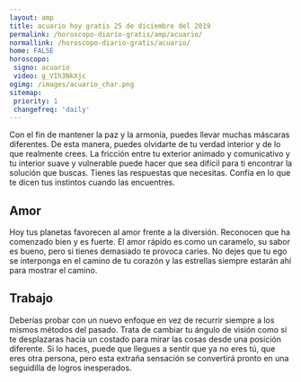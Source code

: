 ```yaml
---
layout: amp
title: acuario hoy gratis 25 de diciembre del 2019 
permalink: /horoscopo-diario-gratis/amp/acuario/
normallink: /horoscopo-diario-gratis/acuario/
home: FALSE
horoscopo:
 signo: acuario
 video: g_VIh3NkXjc
ogimg: /images/acuario_char.png
sitemap:
 priority: 1
 changefreq: 'daily'
---
```



Con el fin de mantener la paz y la armonía, puedes llevar muchas máscaras diferentes. De esta manera, puedes olvidarte de tu verdad interior y de lo que realmente crees. La fricción entre tu exterior animado y comunicativo y tu interior suave y vulnerable puede hacer que sea difícil para ti encontrar la solución que buscas. Tienes las respuestas que necesitas. Confía en lo que te dicen tus instintos cuando las encuentres.

## Amor

Hoy tus planetas favorecen al amor frente a la diversión. Reconocen que ha comenzado bien y es fuerte. El amor rápido es como un caramelo, su sabor es bueno, pero si tienes demasiado te provoca caries. No dejes que tu ego se interponga en el camino de tu corazón y las estrellas siempre estarán ahí para mostrar el camino.

## Trabajo

Deberías probar con un nuevo enfoque en vez de recurrir siempre a los mismos métodos del pasado. Trata de cambiar tu ángulo de visión como si te desplazaras hacia un costado para mirar las cosas desde una posición diferente. Si lo haces, puede que llegues a sentir que ya no eres tú, que eres otra persona, pero esta extraña sensación se convertirá pronto en una seguidilla de logros inesperados.